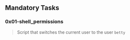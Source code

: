 ## Mandatory Tasks

### 0x01-shell_permissions
> Script that switches the current user to the user `betty`

